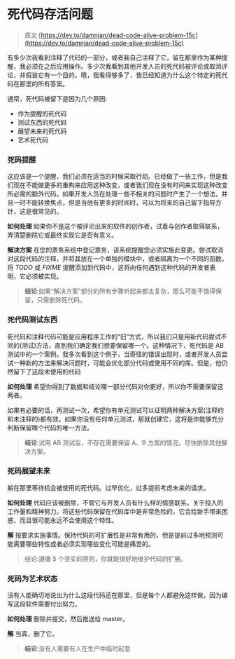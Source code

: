 # 死代码存活问题

> 原文:[https://dev.to/damnjan/dead-code-alive-problem-15c](https://dev.to/damnjan/dead-code-alive-problem-15c)

有多少次我看到注释了代码的一部分，或者我自己注释了它，留在那里作为某种提醒，我必须在之后应用操作。多少次我看到其他开发人员的死代码被评论或取消评论，并假装它有一个目的。嗯，我看得够多了，我已经知道为什么这个特定的死代码在那里的所有答案。

通常，死代码被留下是因为几个原因:

*   作为提醒的死代码
*   测试东西的死代码
*   展望未来的死代码
*   艺术死代码

### [](#dead-code-reminder)死码提醒

这应该是一个提醒，我们必须在适当的时候采取行动。已经做了一些工作，但是我们现在不能做更多的重构来应用这种改变，或者我们现在没有时间来实现这种改变所必需的额外代码。如果开发人员在处理一些不相关的问题时产生了一个想法，并且一时不能转换焦点，但是当他有更多的时间时，可以为将来的自己留下指导方针，这是很常见的。

**如何处理**
如果你不是这个被评论出来的软件的创作者，试着与创作者取得联系，弄清楚删除它或最终实现它是否有意义。

**解决方案**
在您的票务系统中登记票务，该系统提醒您必须实施此变更。尝试取消对这段代码的注释，并将其放在一个单独的模块中，或者隔离为一个不同的函数。将 *TODO* 或 *FIXME* 提醒添加到代码中，这将向任何遇到这种代码的开发者表明，它必须被实现。

> **结论**:如果“解决方案”部分的所有步骤听起来都太复杂，那么可能不值得保留，只需删除死代码。

### [](#dead-code-testing-things)死代码测试东西

死代码和注释代码可能是应用程序工作的“旧”方式，所以我们只是用新代码尝试不同的(测试)方法，直到我们确定我们想要保留哪一个。这种情况下，死代码是 AB 测试中的一个案例。我多次看到这个例子，当奇怪的错误出现时，或者开发人员尝试一种新的方法来解决问题时，可能会优化部分代码或使用不同的库。但是，他仍然留下了这段未使用的代码

**如何处理**
希望你得到了数据和结论哪一部分代码对你更好，所以你不需要保留这两者。

如果有必要的话，再测试一次，希望你有单元测试可以证明两种解决方案(注释的和未注释的)都有效。如果你没有任何单元测试，那就创建它，这将是你能够充分判断保留哪个代码的唯一方法。

> **结论**:试用 AB 测试后，不存在需要保留 A、B 方案的情况。尽快排除其他解决方案。

### [](#dead-code-looking-into-future)死码展望未来

躺在那里等待机会被使用的死代码。过早优化，过多提前考虑未来的请求。

**如何处理**
代码应该被删除，不管它与开发人员有什么样的情感联系，关于投入的工作量和精神努力。将这些代码保留在代码库中是非常危险的，它会给新手带来困惑，而且很可能永远不会使用这个特性。

**解**
按要求实施事情。保持代码的可扩展性是非常有用的，但是提前过多地预测可能需要哪些特性或者必须实现哪些变化可能是痛苦的。

> 结论:遵循 5 个坚实的原则，你就能很好地维护代码的扩展。

### [](#dead-code-as-a-state-of-the-art)死码为艺术状态

没有人能确切地说出为什么这段代码还在那里，但是每个人都避免这样做，因为编写这段软件需要付出努力。

**如何处理**
删除并提交，然后推送给 master。

**解**
当真，删了它。

> **结论**:没有人需要有人在生产中临时起意